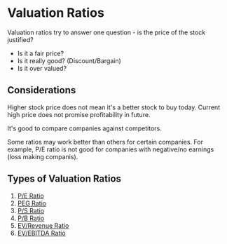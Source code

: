 # Valuation Ratios

Valuation ratios try to answer one question - is the price of the stock justified?

- Is it a fair price?
- Is it really good? (Discount/Bargain)
- Is it over valued?

## Considerations

Higher stock price does not mean it's a better stock to buy today. Current high price does not promise profitability in future.

It's good to compare companies against competitors.

Some ratios may work better than others for certain companies. For example, P/E ratio is not good for companies with negative/no earnings (loss making companis).

## Types of Valuation Ratios

1. [P/E Ratio](./valuation_ratios/1_valuation_pe_ratio.md)
2. [PEG Ratio](./valuation_ratios/2_valuation_peg_ratio.md)
3. [P/S Ratio](./valuation_ratios/3_valuation_ps_ratio.md)
4. [P/B Ratio](./valuation_ratios/4_valuation_pb_ratio.md)
5. [EV/Revenue Ratio](./valuation_ratios/5_valuation_ev_revenue_ratio.md)
6. [EV/EBITDA Ratio](./valuation_ratios/6_valuation_ev_ebitda_ratio.md)
